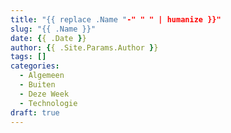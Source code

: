 ```yaml
---
title: "{{ replace .Name "-" " " | humanize }}"
slug: "{{ .Name }}"
date: {{ .Date }}
author: {{ .Site.Params.Author }}
tags: []
categories:
  - Algemeen
  - Buiten
  - Deze Week
  - Technologie
draft: true
---
```

